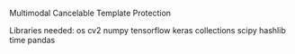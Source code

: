 Multimodal Cancelable Template Protection

Libraries needed:
os
cv2
numpy
tensorflow
keras
collections
scipy
hashlib
time
pandas
